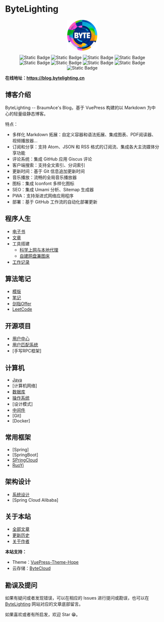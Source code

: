 # ByteLighting

<p align="center">
	<img src="./doc/ByteLighting.png" alt="" style="zoom:50%; width:200px; height:auto;" align="center" />
</p>
<p align="center">
    <img alt="Static Badge" src="https://img.shields.io/badge/license-MIT-%2397c900">
    <img alt="Static Badge" src="https://img.shields.io/badge/Vue-3.4.35-%2333a06f">
    <img alt="Static Badge" src="https://img.shields.io/badge/VuePress-2.0.0--rc.14-%233eaf7c">
    <img alt="Static Badge" src="https://img.shields.io/badge/VuePress--Theme--Hope-2.0.0--rc.52-%25232980b9">
    <img alt="Static Badge" src="https://img.shields.io/badge/VuePress--Plugin--Search--Pro-2.0.0--rc.52-%25232980b9">
    <img alt="Static Badge" src="https://img.shields.io/badge/%40VuePress-2.0.0--rc.39-orange">
    <img alt="Static Badge" src="https://img.shields.io/badge/Aplayer-1.10.1-pink">
    <img alt="Static Badge" src="https://img.shields.io/badge/Axios-1.7.3-8A2BE2">
    <img alt="Static Badge" src="https://img.shields.io/badge/Katex-0.16.11-%23329894">
</p>

**在线地址：https://blog.bytelighting.cn**

## 博客介绍

ByteLighting -- BraumAce's Blog，基于 VuePress 构建的以 Markdown 为中心的轻量级静态博客。

特点：
- 多样化 Markdown 拓展：自定义容器和语法拓展、集成图表、PDF阅读器、视频播放器...
- 订阅和分享：支持 Atom、JSON 和 RSS 格式的订阅流、集成各大主流媒体分享功能
- 评论系统：集成 GitHub 应用 Giscus 评论
- 客户端搜索：支持全文索引、分词索引
- 更新时间：基于 Git 信息追加更新时间
- 音乐播放：流畅的全局音乐播放器
- 图标：集成 Iconfont 多样化图标
- SEO：集成 Umami 分析、Sitemap 生成器
- PWA：支持渐进式网络应用程序
- 部署：基于 GitHub 工作流的自动化部署更新

## 程序人生

- [电子书](https://blog.bytelighting.cn/ByteLighting/program/book/%E7%94%B5%E5%AD%90%E4%B9%A6.html)
- [文章](https://blog.bytelighting.cn/ByteLighting/program/article/%E9%98%85%E8%AF%BB%E5%8E%86%E5%8F%B2.html)
- 工具搭建
  - [科学上网与本地代理](https://blog.bytelighting.cn/ByteLighting/program/tool-build/%E7%A7%91%E5%AD%A6%E4%B8%8A%E7%BD%91%E4%B8%8E%E6%9C%AC%E5%9C%B0%E4%BB%A3%E7%90%86.html)
  - [自建网盘兼图床](https://blog.bytelighting.cn/ByteLighting/program/tool-build/%E8%87%AA%E5%BB%BA%E7%BD%91%E7%9B%98%E5%85%BC%E5%9B%BE%E5%BA%8A.html)
- [工作记录](https://blog.bytelighting.cn/ByteLighting/program/sundry/work-note/)

## 算法笔记

- [模版](https://blog.bytelighting.cn/ByteLighting/algorithm/template/)
- [笔记](https://blog.bytelighting.cn/ByteLighting/algorithm/note/)
- [剑指Offer](https://blog.bytelighting.cn/ByteLighting/algorithm/for-offer/)
- [LeetCode](https://blog.bytelighting.cn/ByteLighting/algorithm/leetcode/)

## 开源项目

- [用户中心](https://blog.bytelighting.cn/ByteLighting/open-source-project/user-center/)
- [用户匹配系统](https://blog.bytelighting.cn/ByteLighting/open-source-project/user-match/)
- [手写RPC框架]

## 计算机

- [Java](https://blog.bytelighting.cn/ByteLighting/computer/language/java/)
- [计算机网络]
- [数据库](https://blog.bytelighting.cn/ByteLighting/computer/database/)
- [操作系统](https://blog.bytelighting.cn/ByteLighting/computer/operating-system/)
- [设计模式]
- [中间件](https://blog.bytelighting.cn/ByteLighting/computer/middleware/)
- [Git]
- [Docker]

## 常用框架

- [Spring]
- [SpringBoot]
- [SPringCloud](https://blog.bytelighting.cn/ByteLighting/framework/spring-cloud/)
- [RuoYi](https://blog.bytelighting.cn/ByteLighting/framework/ruoyi/)

## 架构设计

- [系统设计](https://blog.bytelighting.cn/ByteLighting/architecture/system-design/)
- [Spring Cloud Alibaba]

## 关于本站

- [全部文章](https://blog.bytelighting.cn/ByteLighting/article/)
- [更新历史](https://blog.bytelighting.cn/ByteLighting/timeline/)
- [关于作者](https://blog.bytelighting.cn/ByteLighting/intro.html)

**本站支持：**
- Theme：[VuePress-Theme-Hope](https://theme-hope.vuejs.press/)
- 云存储：[ByteCloud](https://cloud.bytelighting.cn/)

## 勘误及提问

如果有疑问或者发现错误，可以在相应的 Issues 进行提问或勘误，也可以在 [ByteLighting](https://blog.bytelighting.cn) 网站对应的文章底部留言。

如果喜欢或者有所启发，欢迎 Star 😁。

